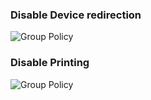 ### Disable Device redirection ###
![Group Policy](http://i.imgur.com/gVsTsiA.png)
### Disable Printing ###
![Group Policy](http://i.imgur.com/QfGiNdt.png)